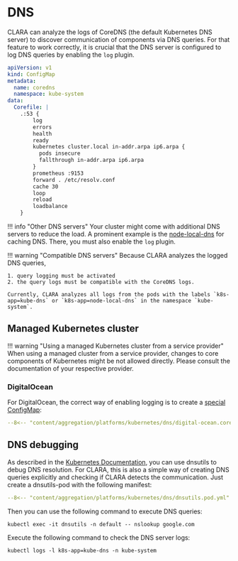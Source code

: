 # DNS

CLARA can analyze the logs of CoreDNS (the default Kubernetes DNS server) to discover communication of components via DNS queries.
For that feature to work correctly, it is crucial that the DNS server is configured to log DNS queries by enabling the `log` plugin.

```yaml title="An example ConfigMap for CoreDNS with the 'log' plugin enabled" hl_lines="9"
apiVersion: v1
kind: ConfigMap
metadata:
  name: coredns
  namespace: kube-system
data:
  Corefile: |
    .:53 {
        log
        errors
        health
        ready
        kubernetes cluster.local in-addr.arpa ip6.arpa {
          pods insecure
          fallthrough in-addr.arpa ip6.arpa
        }
        prometheus :9153
        forward . /etc/resolv.conf
        cache 30
        loop
        reload
        loadbalance
    }
```

!!! info "Other DNS servers"
    Your cluster might come with additional DNS servers to reduce the load.
    A prominent example is the [node-local-dns](https://kubernetes.io/docs/tasks/administer-cluster/nodelocaldns/) for caching DNS.
    There, you must also enable the `log` plugin.

!!! warning "Compatible DNS servers"
    Because CLARA analyzes the logged DNS queries,

    1. query logging must be activated
    2. the query logs must be compatible with the CoreDNS logs.

    Currently, CLARA analyzes all logs from the pods with the labels `k8s-app=kube-dns` or `k8s-app=node-local-dns` in the namespace `kube-system`.

## Managed Kubernetes cluster

!!! warning "Using a managed Kubernetes cluster from a service provider"
    When using a managed cluster from a service provider, changes to core components of Kubernetes might be not allowed directly.
    Please consult the documentation of your respective provider.

### DigitalOcean

For DigitalOcean, the correct way of enabling logging is to create a [special ConfigMap](https://docs.digitalocean.com/products/kubernetes/how-to/customize-coredns/):

``` yaml title="ConfigMap to activate query logging for CoreDNS in a Kubernetes cluster managed by DigitalOcean"
--8<-- "content/aggregation/platforms/kubernetes/dns/digital-ocean.coredns-override.configmap.yml"
```

## DNS debugging

As described in the [Kubernetes Documentation](https://kubernetes.io/docs/tasks/administer-cluster/dns-debugging-resolution/), you can use dnsutils to debug DNS resolution.
For CLARA, this is also a simple way of creating DNS queries explicitly and checking if CLARA detects the communication.
Just create a dnsutils-pod with the following manifest:

``` yaml
--8<-- "content/aggregation/platforms/kubernetes/dns/dnsutils.pod.yml"
```

Then you can use the following command to execute DNS queries:

```shell linenums="0"
kubectl exec -it dnsutils -n default -- nslookup google.com
```

Execute the following command to check the DNS server logs:

```shell linenums="0"
kubectl logs -l k8s-app=kube-dns -n kube-system
```

